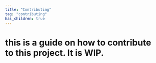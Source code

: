 ```yaml
---
title: "Contributing"
tag: "contributing"
has_children: true
---
```


# this is a guide on how to contribute to this project. It is WIP.